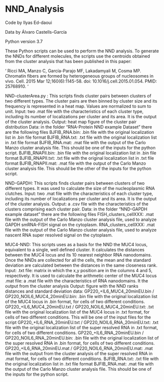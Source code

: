 # NND_Analysis

Code by Ilyas Ed-daoui 

Data by Álvaro Castells-García

Python version 3.7

These Python scripts can be used to perform the NND analysis. To generate the NNDs for different molecules, the scripts use the centroids obtained from the cluster analysis that has been published in this paper:

‘ Ricci MA, Manzo C, García-Parajo MF, Lakadamyali M, Cosma MP. Chromatin fibers are formed by heterogeneous groups of nucleosomes in vivo. Cell. 2015 Mar 12;160(6):1145-58. doi: 10.1016/j.cell.2015.01.054. PMID: 25768910. ‘

NND-clusterArea.py : This scripts finds cluster pairs between clusters of two different types. The cluster pairs are then binned by cluster size and its frequency is represented in a heat map. Values are normalized to sum to unit. Input: two .mat file with the characteristics of each cluster type, including its number of localizations per cluster and its area. It is the output of the cluster analysis. Output: heat map figure of the cluster pair distribution Data: in the folder “RNA-Protein NND example Dataset” there are the following files BJFIB_RNA.bin: .bin file with the original localization list in .bin file format BJFIB_RNA.txt: .txt file with the original localization list in .txt file format BJFIB_RNA.mat: .mat file with the output of the Carlo Manzo cluster analysis file. This should be one of the inputs for the python script. BJFIB_RNAPII.bin: .bin file with the original localization list in .bin file format BJFIB_RNAPII.txt: .txt file with the original localization list in .txt file format BJFIB_RNAPII.mat: .mat file with the output of the Carlo Manzo cluster analysis file. This should be the other of the inputs for the python script.

NND-GAPDH: This scripts finds cluster pairs between clusters of two different types. It was used to calculate the size of the nucleoplasmic RNA clutches. Input: two .mat file with the characteristics of each cluster type, including its number of localizations per cluster and its area. It is the output of the cluster analysis. Output: a .csv file with the characteristics of the clusters comprising each cluster pair. Data: in the folder “NND-GAPDH example dataset” there are the following files FISH_clusters_cellXXX: .mat file with the output of the Carlo Manzo cluster analysis file, used to analyze GAPDH smRNA-FISH signal on the cytoplasm. RNA_clusters_cellXXX: .mat file with the output of the Carlo Manzo cluster analysis file, used to analyze nascent RNA super resolved signal on the cytoplasm.

MUC4-NND: This scripts uses as a basis for the NND the MUC4 locus, equivalent to a single, well defined cluster. It calculates the distances between the MUC4 locus and its 10 nearest neighbor RNA nanodomains. Once the NNDs are collected for all the cells, the mean and the standard deviation are calculated between the distances in the same closeness rank. Input: .txt file: matrix in which the x,y position are in the columns 4 and 5, respectively. It is used to calculate the arithmetic center of the MUC4 locus .mat file: a .mat file with the characteristics of RNA nanodomains. It the output from the cluster analysis Output: figure with the NND ranks distances and standard deviation data: GP220_+IL6_MUC4_20minEU.bin / GP220_NOIL6_MUC4_20minEU.bin: .bin file with the original localization list of the MUC4 locus in .bin format, for cells of two different conditions. GP220_+IL6_MUC4_20minEU.txt / GP220_NOIL6_MUC4_20minEU.txt: .txt file with the original localization list of the MUC4 locus in .txt format, for cells of two different conditions. This will be one of the input files for the script GP220_+IL6_RNA_20minEU.txt / GP220_NOIL6_RNA_20minEU.txt: .txt file with the original localization list of the super resolved RNA in .txt format, for cells of two different conditions. GP220_+IL6_RNA_20minEU.bin / GP220_NOIL6_RNA_20minEU.bin: .bin file with the original localization list of the super resolved RNA in .bin format, for cells of two different conditions. GP220_+IL6_RNA_20minEU.mat / GP220_NOIL6_RNA_20minEU.mat: .mat file with the output from the cluster analysis of the super resolved RNA in .mat format, for cells of two different conditions. BJFIB_RNA.txt: .txt file with the original localization list in .txt file format BJFIB_RNA.mat: .mat file with the output of the Carlo Manzo cluster analysis file. This should be one of the inputs for the python script.
